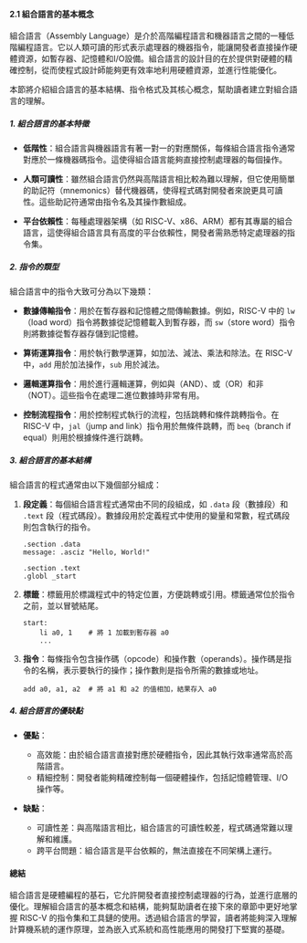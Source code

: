 #### 2.1 組合語言的基本概念

組合語言（Assembly Language）是介於高階編程語言和機器語言之間的一種低階編程語言。它以人類可讀的形式表示處理器的機器指令，能讓開發者直接操作硬體資源，如暫存器、記憶體和I/O設備。組合語言的設計目的在於提供對硬體的精確控制，從而使程式設計師能夠更有效率地利用硬體資源，並進行性能優化。

本節將介紹組合語言的基本結構、指令格式及其核心概念，幫助讀者建立對組合語言的理解。

##### 1. 組合語言的基本特徵

- **低階性**：組合語言與機器語言有著一對一的對應關係，每條組合語言指令通常對應於一條機器碼指令。這使得組合語言能夠直接控制處理器的每個操作。

- **人類可讀性**：雖然組合語言仍然與高階語言相比較為難以理解，但它使用簡單的助記符（mnemonics）替代機器碼，使得程式碼對開發者來說更具可讀性。這些助記符通常由指令名及其操作數組成。

- **平台依賴性**：每種處理器架構（如 RISC-V、x86、ARM）都有其專屬的組合語言，這使得組合語言具有高度的平台依賴性，開發者需熟悉特定處理器的指令集。

##### 2. 指令的類型

組合語言中的指令大致可分為以下幾類：

- **數據傳輸指令**：用於在暫存器和記憶體之間傳輸數據。例如，RISC-V 中的 `lw`（load word）指令將數據從記憶體載入到暫存器，而 `sw`（store word）指令則將數據從暫存器存儲到記憶體。

- **算術運算指令**：用於執行數學運算，如加法、減法、乘法和除法。在 RISC-V 中，`add` 用於加法操作，`sub` 用於減法。

- **邏輯運算指令**：用於進行邏輯運算，例如與（AND）、或（OR）和非（NOT）。這些指令在處理二進位數據時非常有用。

- **控制流程指令**：用於控制程式執行的流程，包括跳轉和條件跳轉指令。在 RISC-V 中，`jal`（jump and link）指令用於無條件跳轉，而 `beq`（branch if equal）則用於根據條件進行跳轉。

##### 3. 組合語言的基本結構

組合語言的程式通常由以下幾個部分組成：

1. **段定義**：每個組合語言程式通常由不同的段組成，如 `.data` 段（數據段）和 `.text` 段（程式碼段）。數據段用於定義程式中使用的變量和常數，程式碼段則包含執行的指令。

   ```assembly
   .section .data
   message: .asciz "Hello, World!"

   .section .text
   .globl _start
   ```

2. **標籤**：標籤用於標識程式中的特定位置，方便跳轉或引用。標籤通常位於指令之前，並以冒號結尾。

   ```assembly
   start:
       li a0, 1    # 將 1 加載到暫存器 a0
       ...
   ```

3. **指令**：每條指令包含操作碼（opcode）和操作數（operands）。操作碼是指令的名稱，表示要執行的操作；操作數則是指令所需的數據或地址。

   ```assembly
   add a0, a1, a2  # 將 a1 和 a2 的值相加，結果存入 a0
   ```

##### 4. 組合語言的優缺點

- **優點**：
  - 高效能：由於組合語言直接對應於硬體指令，因此其執行效率通常高於高階語言。
  - 精細控制：開發者能夠精確控制每一個硬體操作，包括記憶體管理、I/O 操作等。

- **缺點**：
  - 可讀性差：與高階語言相比，組合語言的可讀性較差，程式碼通常難以理解和維護。
  - 跨平台問題：組合語言是平台依賴的，無法直接在不同架構上運行。

#### 總結

組合語言是硬體編程的基石，它允許開發者直接控制處理器的行為，並進行底層的優化。理解組合語言的基本概念和結構，能夠幫助讀者在接下來的章節中更好地掌握 RISC-V 的指令集和工具鏈的使用。透過組合語言的學習，讀者將能夠深入理解計算機系統的運作原理，並為嵌入式系統和高性能應用的開發打下堅實的基礎。